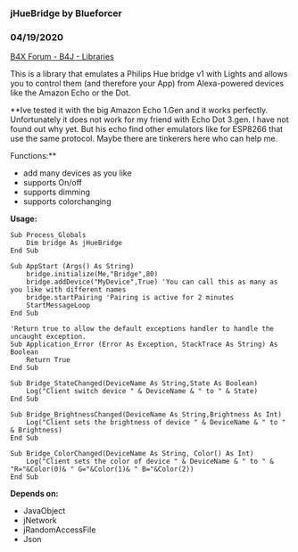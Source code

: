 ### jHueBridge by Blueforcer
### 04/19/2020
[B4X Forum - B4J - Libraries](https://www.b4x.com/android/forum/threads/116567/)

This is a library that emulates a Philips Hue bridge v1 with Lights and allows you to control them (and therefore your App) from Alexa-powered devices like the Amazon Echo or the Dot.  
  
**Ive tested it with the big Amazon Echo 1.Gen and it works perfectly.  
Unfortunately it does not work for my friend with Echo Dot 3.gen. I have not found out why yet. But his echo find other emulators like for ESP8266 that use the same protocol. Maybe there are tinkerers here who can help me.  
  
  
Functions:**  
- add many devices as you like  
- supports On/off  
- supports dimming  
- supports colorchanging  
  
**Usage:**  

```B4X
Sub Process_Globals  
    Dim bridge As jHueBridge  
End Sub  
  
Sub AppStart (Args() As String)  
    bridge.initialize(Me,"Bridge",80)  
    bridge.addDevice("MyDevice",True) 'You can call this as many as you like with different names  
    bridge.startPairing 'Pairing is active for 2 minutes  
    StartMessageLoop  
End Sub  
  
'Return true to allow the default exceptions handler to handle the uncaught exception.  
Sub Application_Error (Error As Exception, StackTrace As String) As Boolean  
    Return True  
End Sub  
  
Sub Bridge_StateChanged(DeviceName As String,State As Boolean)  
    Log("Client switch device " & DeviceName & " to " & State)  
End Sub  
  
Sub Bridge_BrightnessChanged(DeviceName As String,Brightness As Int)  
    Log("Client sets the brightness of device " & DeviceName & " to " & Brightness)  
End Sub  
  
Sub Bridge_ColorChanged(DeviceName As String, Color() As Int)  
    Log("Client sets the color of device " & DeviceName & " to " & "R="&Color(0)& " G="&Color(1)& " B="&Color(2))  
End Sub
```

  
  
**Depends on:**  
- JavaObject  
- jNetwork  
- jRandomAccessFile  
- Json